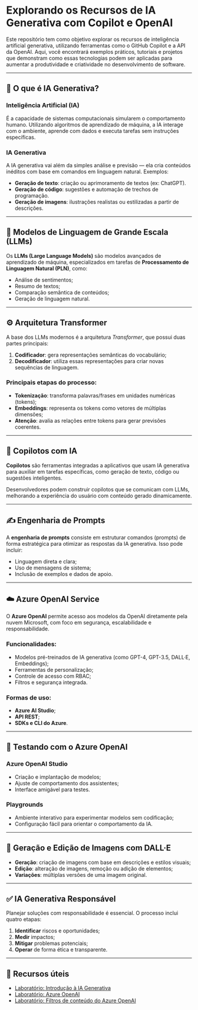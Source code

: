 # Explorando os Recursos de IA Generativa com Copilot e OpenAI

Este repositório tem como objetivo explorar os recursos de inteligência artificial generativa, utilizando ferramentas como o GitHub Copilot e a API da OpenAI. Aqui, você encontrará exemplos práticos, tutoriais e projetos que demonstram como essas tecnologias podem ser aplicadas para aumentar a produtividade e criatividade no desenvolvimento de software.

---

## 🤖 O que é IA Generativa?

### Inteligência Artificial (IA)
É a capacidade de sistemas computacionais simularem o comportamento humano. Utilizando algoritmos de aprendizado de máquina, a IA interage com o ambiente, aprende com dados e executa tarefas sem instruções específicas.

### IA Generativa
A IA generativa vai além da simples análise e previsão — ela cria conteúdos inéditos com base em comandos em linguagem natural. Exemplos:

- **Geração de texto**: criação ou aprimoramento de textos (ex: ChatGPT).
- **Geração de código**: sugestões e automação de trechos de programação.
- **Geração de imagens**: ilustrações realistas ou estilizadas a partir de descrições.

---

## 🧠 Modelos de Linguagem de Grande Escala (LLMs)

Os **LLMs (Large Language Models)** são modelos avançados de aprendizado de máquina, especializados em tarefas de **Processamento de Linguagem Natural (PLN)**, como:

- Análise de sentimentos;
- Resumo de textos;
- Comparação semântica de conteúdos;
- Geração de linguagem natural.

---

## ⚙️ Arquitetura Transformer

A base dos LLMs modernos é a arquitetura *Transformer*, que possui duas partes principais:

1. **Codificador**: gera representações semânticas do vocabulário;
2. **Decodificador**: utiliza essas representações para criar novas sequências de linguagem.

### Principais etapas do processo:
- **Tokenização**: transforma palavras/frases em unidades numéricas (tokens);
- **Embeddings**: representa os tokens como vetores de múltiplas dimensões;
- **Atenção**: avalia as relações entre tokens para gerar previsões coerentes.

---

## 🤝 Copilotos com IA

**Copilotos** são ferramentas integradas a aplicativos que usam IA generativa para auxiliar em tarefas específicas, como geração de texto, código ou sugestões inteligentes.

Desenvolvedores podem construir copilotos que se comunicam com LLMs, melhorando a experiência do usuário com conteúdo gerado dinamicamente.

---

## ✍️ Engenharia de Prompts

A **engenharia de prompts** consiste em estruturar comandos (prompts) de forma estratégica para otimizar as respostas da IA generativa. Isso pode incluir:

- Linguagem direta e clara;
- Uso de mensagens de sistema;
- Inclusão de exemplos e dados de apoio.

---

## ☁️ Azure OpenAI Service

O **Azure OpenAI** permite acesso aos modelos da OpenAI diretamente pela nuvem Microsoft, com foco em segurança, escalabilidade e responsabilidade.

### Funcionalidades:
- Modelos pré-treinados de IA generativa (como GPT-4, GPT-3.5, DALL·E, Embeddings);
- Ferramentas de personalização;
- Controle de acesso com RBAC;
- Filtros e segurança integrada.

### Formas de uso:
- **Azure AI Studio**;
- **API REST**;
- **SDKs e CLI do Azure**.

---

## 🧪 Testando com o Azure OpenAI

### Azure OpenAI Studio
- Criação e implantação de modelos;
- Ajuste de comportamento dos assistentes;
- Interface amigável para testes.

### Playgrounds
- Ambiente interativo para experimentar modelos sem codificação;
- Configuração fácil para orientar o comportamento da IA.

---

## 🎨 Geração e Edição de Imagens com DALL·E

- **Geração**: criação de imagens com base em descrições e estilos visuais;
- **Edição**: alteração de imagens, remoção ou adição de elementos;
- **Variações**: múltiplas versões de uma imagem original.

---

## ✅ IA Generativa Responsável

Planejar soluções com responsabilidade é essencial. O processo inclui quatro etapas:

1. **Identificar** riscos e oportunidades;
2. **Medir** impactos;
3. **Mitigar** problemas potenciais;
4. **Operar** de forma ética e transparente.

---

## 🔗 Recursos úteis

- [Laboratório: Introdução à IA Generativa](https://microsoftlearning.github.io/mslearn-ai-fundamentals/Instructions/Labs/12-generative-ai.html)  
- [Laboratório: Azure OpenAI](https://microsoftlearning.github.io/mslearn-ai-fundamentals/Instructions/Labs/13-azure-openai.html)  
- [Laboratório: Filtros de conteúdo do Azure OpenAI](https://microsoftlearning.github.io/mslearn-ai-fundamentals/Instructions/Labs/14-azure-openai-content-filters.html)


